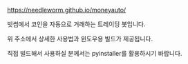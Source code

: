https://needleworm.github.io/moneyauto/

빗썸에서 코인을 자동으로 거래하는 트레이딩 봇입니다.

위 주소에서 상세한 사용법과 윈도우용 빌드가 제공됩니다.

직접 빌드해서 사용하실 분께서는 pyinstaller를 활용하시기 바랍니다.
